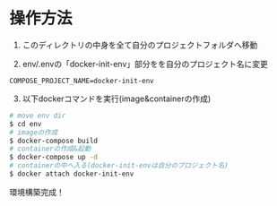 
# 操作方法

1. このディレクトリの中身を全て自分のプロジェクトフォルダへ移動

2. env/.envの「docker-init-env」部分をを自分のプロジェクト名に変更
```
COMPOSE_PROJECT_NAME=docker-init-env
```
3. 以下dockerコマンドを実行(image&containerの作成)
```bash
# move env dir
$ cd env
# imageの作成
$ docker-compose build
# containerの作成&起動
$ docker-compose up -d
# containerの中へ入る(docker-init-envは自分のプロジェクト名)
$ docker attach docker-init-env
```
環境構築完成！